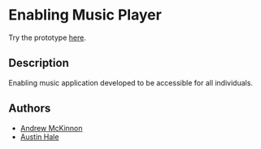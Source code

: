 # Enabling Music Player
Try the prototype [here](https://bishop-research-group-2019-spring.github.io/Enabling-Music-Player/).

## Description
Enabling music application developed to be accessible for all individuals.

## Authors
- [Andrew McKinnon](https://github.com/andrewmckinnon2)
- [Austin Hale](https://github.com/austinbhale)
